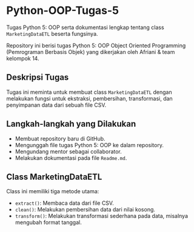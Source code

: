 # Python-OOP-Tugas-5
Tugas Python 5: OOP serta dokumentasi lengkap tentang class `MarketingDataETL` beserta fungsinya.

Repository ini berisi tugas Python 5: OOP Object Oriented Programming (Pemrograman Berbasis Objek) yang dikerjakan oleh Afriani & team kelompok 14.

## Deskripsi Tugas
Tugas ini meminta untuk membuat class `MarketingDataETL` dengan melakukan fungsi untuk ekstraksi, pembersihan, transformasi, dan penyimpanan data dari sebuah file CSV.

## Langkah-langkah yang Dilakukan
- Membuat repository baru di GitHub.
- Mengunggah file tugas Python 5: OOP ke dalam repository.
- Mengundang mentor sebagai collaborator.
- Melakukan dokumentasi pada file `Readme.md`.

## Class MarketingDataETL
Class ini memiliki tiga metode utama:
- `extract()`: Membaca data dari file CSV.
- `clean()`: Melakukan pembersihan data dari nilai kosong.
- `transform()`: Melakukan transformasi sederhana pada data, misalnya mengubah format tanggal.
